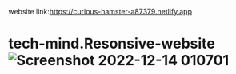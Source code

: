website link:https://curious-hamster-a87379.netlify.app

# tech-mind.Resonsive-website![Screenshot 2022-12-14 010701](https://user-images.githubusercontent.com/111562051/207428531-a56f4f28-99d7-4f98-ab6a-daad06aec09d.png)
